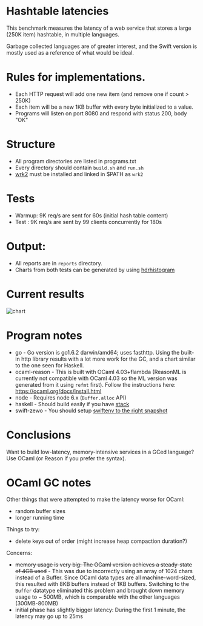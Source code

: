 # Hashtable latencies

This benchmark measures the latency of a web service that stores a large
(250K item) hashtable, in multiple languages.

Garbage collected languages are of greater interest, and the Swift version
is mostly used as a reference of what would be ideal.

# Rules for implementations.

* Each HTTP request will add one new item (and remove one if count > 250K)
* Each item will be a new 1KB buffer with every byte initialized to a value.
* Programs will listen on port 8080 and respond with status 200, body "OK"

# Structure

* All program directories are listed in programs.txt
* Every directory should contain `build.sh` and `run.sh`
* [wrk2](https://github.com/giltene/wrk2) must be installed and linked in $PATH as `wrk2`

# Tests

* Warmup: 9K req/s are sent for 60s (initial hash table content)
* Test :  9K req/s are sent by 99 clients concurrently for 180s

# Output:

* All reports are in `reports` directory.
* Charts from both tests can be generated by using [hdrhistogram](http://hdrhistogram.github.io/HdrHistogram/plotFiles.html)

# Current results

![chart](https://github.com/spion/hashtable-latencies/blob/ed3ac5c72f47950ac7ee936365035e6095b32e31/reports/histogram.png)

# Program notes

* go - Go version is go1.6.2 darwin/amd64; uses fasthttp. Using the built-in http library results
  with a lot more work for the GC, and a chart similar to the one seen for Haskell.
* ocaml-reason - This is built with OCaml 4.03+flambda (ReasonML is currently not compatible
  with OCaml 4.03 so the ML version was generated from it using `refmt` first). Follow the
  instructions here: https://ocaml.org/docs/install.html
* node - Requires node 6.x (`Buffer.alloc` API)
* haskell - Should build easily if you have [stack][his]
* swift-zewo - You should setup [swiftenv to the right snapshot][swiftenv]

# Conclusions

Want to build low-latency, memory-intensive services in a GCed language? Use
OCaml (or Reason if you prefer the syntax).

# OCaml GC notes

Other things that were attempted to make the latency worse for OCaml:

* random buffer sizes
* longer running time

Things to try:

* delete keys out of order (might increase heap compaction duration?)

Concerns:
* ~~memory usage is very big: The OCaml version achieves a steady-state of 4GB used~~ - This was due to incorrectly using an array of 1024 chars instead of a Buffer. Since OCaml data types are all machine-word-sized, this resulted with 8KB buffers instead of 1KB buffers. Switching to the `Buffer` datatype eliminated this problem and brought down memory usage to ~ 500MB, which is comparable with the other languages (300MB-800MB)
* initial phase has slightly bigger latency: During the first 1 minute, the latency may go up to 25ms



[rii]: https://github.com/facebook/reason/blob/master/README.md#install-stable
[his]: http://docs.haskellstack.org/en/stable/README/#how-to-install
[swiftenv]: https://github.com/Zewo/Zewo#swiftenv
